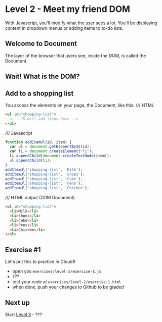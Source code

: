 # Level 2 - Meet my friend DOM

With Javascript, you'll modify what the user sees a lot. You'll be displaying content in dropdown menus or adding items to to-do lists.

## Welcome to Document
The layer of the browser that users see, inside the DOM, is called the Document.

## Wait! What is the DOM?

## Add to a shopping list
You access the elements on your page, the Document, like this:
/// HTML
```html
<ul id="shopping-list">
  <!-- JS will add items here -->
</ul>
```
/// Javascript
```js
function addItemUl(id, item) {
  var ul = document.getElementById(id);
  var li = document.createElement("li");
  li.appendChild(document.createTextNode(item));
  ul.appendChild(li);
}
addItemUl('shopping-list', 'Milk');
addItemUl('shopping-list', 'Shoes');
addItemUl('shopping-list', 'Cake');
addItemUl('shopping-list', 'Pens');
addItemUl('shopping-list', 'Chicken');
```
/// HTML output (DOM Document)
```html
<ul id="shopping-list">
  <li>Milk</li>
  <li>Shoes</li>
  <li>Cake</li>
  <li>Pens</li>
  <li>Chicken</li>
</ul>
```


## Exercise #1
Let's put this to practice in Cloud9
- open you `exercises/level-2/exercise-1.js`
- ???
- test your code at `exercises/level-2/exercise-1.html`
- when done, push your changes to Github to be graded

## Next up
Start [Level 3](level-3.md) - ???
